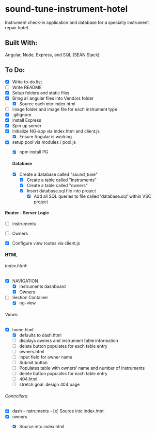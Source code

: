 # sound-tune-instrument-hotel
Instrument check-in application and database for a specialty instrument repair hotel. 

## Built With:
Angular, Node, Express, and SQL (SEAN Stack)

## To Do: 
- [x] Write to-do list
- [ ] Write README
- [x] Setup folders and static files 
- [x] Bring all angular files into Vendors folder
  - [x] Source each into index.html
- [ ] Image folder and image file for each instrument type
- [x] .gitignore
- [x] Install Express
- [x] Spin up server 
- [x] Initialize NG-app via index.html and client.js
    - [x] Ensure Angular is working
- [x] setup pool via modules / pool.js
  - [x] npm install PG


  #### Database 
  - [x] Create a database called "sound_tune"
    - [x] Create a table called "instruments"
    - [x] Create a table called "owners"
    - [x] Insert database.sql file into project
      - [x] Add all SQL queries to file called 'database.sql' within VSC project 

 #### Router - Server Logic
 - [ ] Instruments
 - [ ] Owners
 - [x] Configure view routes via client.js

 
 #### HTML
 ###### Index.html:
   - [x] NAVIGATION
       - [x] Instruments dashboard
       - [x] Owners
   - [ ] Section Container
       - [x] ng-view  
   
  ###### Views: 
   - [x] home.html
     - [x] defaults to dash.html
      - [ ] displays owners and instrument table information
       - [ ] delete button populates for each table entry
     - [ ] owners.html
      - [ ] Input field for owner name
      - [ ] Submit button 
      - [ ] Populates table with owners' name and number of instruments
      - [ ] delete button populates for each table entry
     - [ ] 404.html
      - [ ] stretch goal: design 404 page
     
   ###### Controllers:
   - [x] dash - nstruments
    - [x] Source into index.html
   - [x] owners
     - [x] Source into index.html

     
